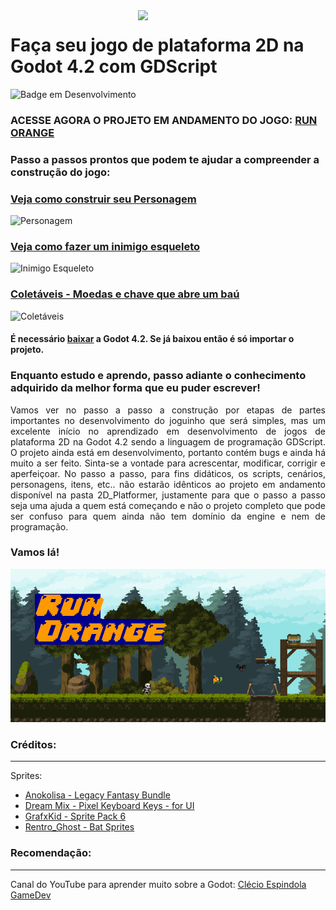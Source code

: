  <img src="/../main/images/mascote.png" align="right" width="300">
 
# Faça seu jogo de plataforma 2D na Godot 4.2 com GDScript
![Badge em Desenvolvimento](http://img.shields.io/static/v1?label=STATUS&message=EM%20DESENVOLVIMENTO&color=GREEN&style=for-the-badge)

### ACESSE AGORA O PROJETO EM ANDAMENTO DO JOGO: [RUN ORANGE](https://github.com/luanabuscariolo/2D_Platform_Game_Godot_4.2.1/tree/main/2D_Platformer)

### Passo a passos prontos que podem te ajudar a compreender a construção do jogo:
### [Veja como construir seu Personagem](https://github.com/luanabuscariolo/your-first-2D-Platform-Game-with-Godot-4.2/tree/main/Step_by_Step/Player)  
![Personagem](/../main/images/player.gif)

### [Veja como fazer um inimigo esqueleto](https://github.com/luanabuscariolo/2D_Platform_Game_Godot_4.2.1/tree/main/Step_by_Step/Enemy_Skeleton)  
![Inimigo Esqueleto](/../main/images/esqueleto.gif)

### [Coletáveis - Moedas e chave que abre um baú](https://github.com/luanabuscariolo/your-first-2D-Platform-Game-with-Godot-4.2/tree/main/Step_by_Step/Collectible_items)
![Coletáveis](/../main/images/collectables.gif)

#### É necessário [baixar](https://godotengine.org/download/windows/) a Godot 4.2. Se já baixou então é só importar o projeto.

### Enquanto estudo e aprendo, passo adiante o conhecimento adquirido da melhor forma que eu puder escrever!

<p align="justify"> Vamos ver no passo a passo a construção por etapas de partes importantes no desenvolvimento do joguinho que será simples, mas um excelente início no aprendizado em desenvolvimento de jogos de plataforma 2D na Godot 4.2 sendo a linguagem de programação GDScript.
O projeto ainda está em desenvolvimento, portanto contém bugs e ainda há muito a ser feito. Sinta-se a vontade para acrescentar, modificar, corrigir e aperfeiçoar. No passo a passo, para fins didáticos, os scripts, cenários, personagens, itens, etc.. não estarão idênticos ao projeto em andamento disponível na pasta 2D_Platformer, justamente para que o passo a passo seja uma ajuda a quem está começando e não o projeto completo que pode ser confuso para quem ainda não tem domínio da engine e nem de programação.</p>  

### Vamos lá!

![Capa do jogo](https://raw.githubusercontent.com/luanabuscariolo/2D_Platform_Game_Godot_4.2.1/main/images/capa.png)

### Créditos:
---
Sprites: 
 - [Anokolisa - Legacy Fantasy Bundle](https://anokolisa.itch.io/sidescroller-pixelart-sprites-asset-pack-forest-16x16)  
 - [Dream Mix - Pixel Keyboard Keys - for UI](https://dreammix.itch.io/keyboard-keys-for-ui)  
 - [GrafxKid - Sprite Pack 6](https://grafxkid.itch.io/sprite-pack-6)  
 - [Rentro_Ghost - Bat Sprites](https://rentro-ghost.itch.io/bat-sprites)  

### Recomendação:
---
Canal do YouTube para aprender muito sobre a Godot: [Clécio Espindola GameDev](https://www.youtube.com/@clecioespindolagamedev) 


